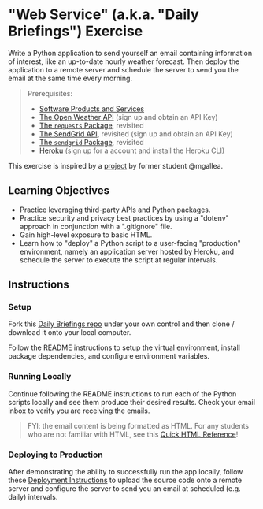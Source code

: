 # "Web Service" (a.k.a. "Daily Briefings") Exercise

Write a Python application to send yourself an email containing information of interest, like an up-to-date hourly weather forecast. Then deploy the application to a remote server and schedule the server to send you the email at the same time every morning.

> Prerequisites:
>   + [Software Products and Services](/units/unit-9.md)
>   + [The Open Weather API](https://home.openweathermap.org/api_keys) (sign up and obtain an API Key)
>   + [The `requests` Package](/notes/python/packages/requests.md), revisited
>   + [The SendGrid API](https://app.sendgrid.com/settings/api_keys), revisited (sign up and obtain an API Key)
>   + [The `sendgrid` Package](/notes/python/packages/sendgrid.md), revisited
>   + [Heroku](/notes/clis/heroku.md) (sign up for a account and install the Heroku CLI)

This exercise is inspired by a [project](https://github.com/mgallea/daily-email) by former student @mgallea.

## Learning Objectives

  + Practice leveraging third-party APIs and Python packages.
  + Practice security and privacy best practices by using a "dotenv" approach in conjunction with a ".gitignore" file.
  + Gain high-level exposure to basic HTML.
  + Learn how to "deploy" a Python script to a user-facing "production" environment, namely an application server hosted by Heroku, and schedule the server to execute the script at regular intervals.

## Instructions

### Setup

Fork this [Daily Briefings repo](https://github.com/prof-rossetti/daily-briefings-py) under your own control and then clone / download it onto your local computer.

Follow the README instructions to setup the virtual environment, install package dependencies, and configure environment variables.

### Running Locally

Continue following the README instructions to run each of the Python scripts locally and see them produce their desired results. Check your email inbox to verify you are receiving the emails.

> FYI: the email content is being formatted as HTML. For any students who are not familiar with HTML, see this [Quick HTML Reference](https://www.w3schools.com/html/html_basic.asp)!

### Deploying to Production

After demonstrating the ability to successfully run the app locally, follow these [Deployment Instructions](deploying.md) to upload the source code onto a remote server and configure the server to send you an email at scheduled (e.g. daily) intervals.

